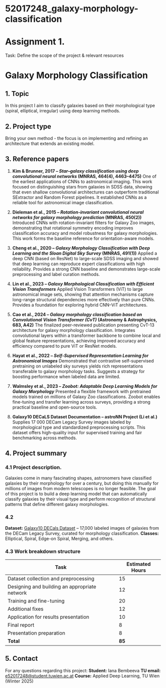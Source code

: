 # 52017248_galaxy-morphology-classification

# Assignment 1.
Task: Define the scope of the project & relevant resources

# Galaxy Morphology Classification

## 1. Topic 

In this project I aim to classify galaxies based on their morphological type (spiral, elliptical, irregular) using deep learning methods. 

## 2. Project type

Bring your own method - the focus is on implementing and refining an architecture that extends an existing model.

## 3. Reference papers

1. **Kim & Brunner, 2017 – *Star–galaxy classification using deep convolutional neural networks* (MNRAS, 464(4), 4463–4475)**
   One of the earliest applications of CNNs to astronomical imaging. This work focused on distinguishing stars from galaxies in SDSS data, showing that even shallow convolutional architectures can outperform traditional SExtractor and Random Forest pipelines. It established CNNs as a reliable tool for astronomical image classification.

2. **Dieleman et al., 2015 – *Rotation-invariant convolutional neural networks for galaxy morphology prediction* (MNRAS, 450(2))**
   Introduced CNNs with rotation-invariant filters for Galaxy Zoo images, demonstrating that rotational symmetry encoding improves classification accuracy and model robustness for galaxy morphologies. This work forms the baseline reference for orientation-aware models.

3. **Cheng et al., 2020 – *Galaxy Morphology Classification with Deep Learning and the Sloan Digital Sky Survey* (MNRAS, 491(1))**
   Applied a deep CNN (based on ResNet) to large-scale SDSS imaging and showed that deep learning can reproduce expert classifications with high reliability. Provides a strong CNN baseline and demonstrates large-scale preprocessing and label curation methods.

4. **Lin et al., 2023 – *Galaxy Morphological Classification with Efficient Vision Transformers***
   Applied Vision Transformers (ViT) to large astronomical image sets, showing that attention mechanisms capture long-range structural dependencies more effectively than pure CNNs. Provides a foundation for exploring hybrid CNN–ViT architectures.

5. **Cao et al., 2024 – *Galaxy morphology classification based on Convolutional Vision Transformer (CvT)* (Astronomy & Astrophysics, 683, A42)**
   The finalized peer-reviewed publication presenting CvT-13 architecture for galaxy morphology classification. Integrates convolutional layers within a transformer backbone to combine local and global feature representations, achieving improved accuracy and efficiency compared to pure ViT or ResNet models.

6. **Hayat et al., 2022 – *Self-Supervised Representation Learning for Astronomical Images***
   Demonstrated that contrastive self-supervised pretraining on unlabeled sky surveys yields rich representations transferable to galaxy morphology tasks. Suggests a strategy for boosting performance when labeled data are limited.

7. **Walmsley et al., 2023 – *Zoobot: Adaptable Deep Learning Models for Galaxy Morphology***
   Presented a flexible framework with pretrained models trained on millions of Galaxy Zoo classifications. Zoobot enables fine-tuning and transfer learning across surveys, providing a strong practical baseline and open-source tools.

8. **Galaxy10 DECaLS Dataset Documentation – astroNN Project (Li et al.)**
   Supplies 17 000 DECam Legacy Survey images labeled by morphological type and standardized preprocessing scripts. This dataset offers high-quality input for supervised training and fair benchmarking across methods.

## 4. Project summary

### 4.1 Project description.

Galaxies come in many fascinating shapes, astronomers have classified galaxies by their morphology for over a century, but doing this manually for millions of images from modern telescopes is no longer feasible. The goal of this project is to build a deep learning model that can automatically classify galaxies by their visual type and perform recognition of structural patterns that define different galaxy morphologies.

### 4.2

**Dataset:** [Galaxy10 DECals Dataset](https://paperswithcode.com/dataset/galaxy10-decals) – 17,000 labeled images of galaxies from the DECam Legacy Survey, curated for morphology classification.
**Classes:** Elliptical, Spiral, Edge-on Spiral, Merging, and others.

### 4.3 Work breakdown structure

| Task                                          | Estimated Hours |
| --------------------------------------------- | --------------- |
| Dataset collection and preprocessing          | 15              |
| Designing and building an appropriate network | 12              |
| Training and fine-tuning                      | 20              |
| Additional fixes                              | 12              |
| Application for results presentation          | 10              |
| Final report                                  | 8               |
| Presentation preparation                      | 8               |
| **Total**                                     | **85**          |

## 5. Contact

For any questions regarding this project:
**Student:** Iana Bembeeva
**TU email:** e52017248@student.tuwien.ac.at
**Course:** Applied Deep Learning, TU Wien (Winter 2025)

